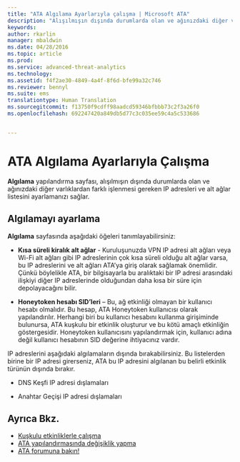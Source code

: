 ```yaml
---
title: "ATA Algılama Ayarlarıyla çalışma | Microsoft ATA"
description: "Alışılmışın dışında durumlarda olan ve ağınızdaki diğer varlıklardan farklı işlenmesi gereken IP adresleri ve alt ağlar listesinin nasıl yapılandırılacağı açıklanır."
keywords: 
author: rkarlin
manager: mbaldwin
ms.date: 04/28/2016
ms.topic: article
ms.prod: 
ms.service: advanced-threat-analytics
ms.technology: 
ms.assetid: f4f2ae30-4849-4a4f-8f6d-bfe99a32c746
ms.reviewer: bennyl
ms.suite: ems
translationtype: Human Translation
ms.sourcegitcommit: f13750f9cdff98aadcd59346bfbbb73c2f3a26f0
ms.openlocfilehash: 692247420a849db5d77c3c035ee59c4a5c533686


---
```


# ATA Algılama Ayarlarıyla Çalışma
**Algılama** yapılandırma sayfası, alışılmışın dışında durumlarda olan ve ağınızdaki diğer varlıklardan farklı işlenmesi gereken IP adresleri ve alt ağlar listesini ayarlamanızı sağlar.

## Algılamayı ayarlama
**Algılama** sayfasında aşağıdaki öğeleri tanımlayabilirsiniz:

-   **Kısa süreli kiralık alt ağlar** - Kuruluşunuzda VPN IP adresi alt ağları veya Wi-Fi alt ağları gibi IP adreslerinin çok kısa süreli olduğu alt ağlar varsa, bu IP adreslerini ve alt ağları ATA’ya giriş olarak sağlamak önemlidir. Çünkü böylelikle ATA, bir bilgisayarla bu aralıktaki bir IP adresi arasındaki ilişkiyi diğer IP adreslerinde olduğundan daha kısa bir süre için depolayacağını bilir.

-   **Honeytoken hesabı SID’leri** – Bu, ağ etkinliği olmayan bir kullanıcı hesabı olmalıdır. Bu hesap, ATA Honeytoken kullanıcısı olarak yapılandırılır. Herhangi biri bu kullanıcı hesabını kullanma girişiminde bulunursa, ATA kuşkulu bir etkinlik oluşturur ve bu kötü amaçlı etkinliğin göstergesidir. Honeytoken kullanıcısını yapılandırmak için, kullanıcı adına değil kullanıcı hesabının SID değerine ihtiyacınız vardır.

IP adreslerini aşağıdaki algılamaların dışında bırakabilirsiniz. Bu listelerden birine bir IP adresi girerseniz, ATA bu IP adresini algılanan bu belirli etkinlik türünün dışında bırakır.

-   DNS Keşfi IP adresi dışlamaları

-   Anahtar Geçişi IP adresi dışlamaları

## Ayrıca Bkz.
- [Kuşkulu etkinliklerle çalışma](working-with-suspicious-activities.md)
- [ATA yapılandırmasında değişiklik yapma](modifying-ata-configuration.md)
- [ATA forumuna bakın!](https://social.technet.microsoft.com/Forums/security/home?forum=mata)



<!--HONumber=Jul16_HO4-->


